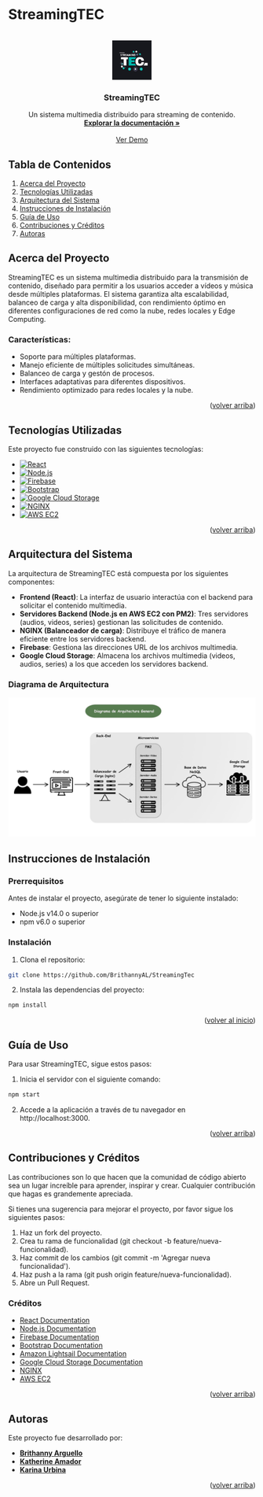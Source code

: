 # StreamingTEC

<a id="readme-top"></a>

<!-- PROJECT HEADER -->
<br />
<div align="center">
  <a href="https://github.com/BrithannyAL/StreamingTec">
    <img src="streaming-tec/src/frontend/images/logo.jpg" alt="Logo" width="80" height="80">
  </a>

  <h3 align="center">StreamingTEC</h3>

  <p align="center">
    Un sistema multimedia distribuido para streaming de contenido.
    <br />
    <a href="https://github.com/your_username/streamingtec"><strong>Explorar la documentación »</strong></a>
    <br />
    <br />
    <a href="https://github.com/your_username/streamingtec">Ver Demo</a>
  </p>
</div>


## Tabla de Contenidos

1. <a href="#about-the-project">Acerca del Proyecto</a>
2. <a href="#built-with">Tecnologías Utilizadas</a>
3. <a href="#system-architecture">Arquitectura del Sistema</a>
4. <a href="#getting-started">Instrucciones de Instalación</a>
5. <a href="#usage">Guía de Uso</a>
6. <a href="#credits">Contribuciones y Créditos</a>
7. <a href="#authors">Autoras</a>


<!-- ABOUT THE PROJECT -->
## Acerca del Proyecto

StreamingTEC es un sistema multimedia distribuido para la transmisión de contenido, diseñado para permitir a los usuarios acceder a vídeos y música desde múltiples plataformas. El sistema garantiza alta escalabilidad, balanceo de carga y alta disponibilidad, con rendimiento óptimo en diferentes configuraciones de red como la nube, redes locales y Edge Computing.

### Características:
* Soporte para múltiples plataformas.
* Manejo eficiente de múltiples solicitudes simultáneas.
* Balanceo de carga y gestón de procesos.
* Interfaces adaptativas para diferentes dispositivos.
* Rendimiento optimizado para redes locales y la nube.

<p align="right">(<a href="#readme-top">volver arriba</a>)</p>


<!-- BUILT WITH -->
## Tecnologías Utilizadas

Este proyecto fue construido con las siguientes tecnologías:

* [![React][React.js]][React-url]
* [![Node.js][Node.js]][Nodejs-url]
* [![Firebase][Firebase]][Firebase-url]
* [![Bootstrap][Bootstrap]][Bootstrap-url]
* [![Google Cloud Storage][GCP]][GCP-url]
* [![NGINX][NGINX]][NGINX-url]
* [![AWS EC2][AWS EC2]][AWS EC2-url]

<p align="right">(<a href="#readme-top">volver arriba</a>)</p>

<!-- SYSTEM ARCHITECTURE -->
## Arquitectura del Sistema

La arquitectura de StreamingTEC está compuesta por los siguientes componentes:

- **Frontend (React)**: La interfaz de usuario interactúa con el backend para solicitar el contenido multimedia.
- **Servidores Backend (Node.js en AWS EC2 con PM2)**: Tres servidores (audios, videos, series) gestionan las solicitudes de contenido.
- **NGINX (Balanceador de carga)**: Distribuye el tráfico de manera eficiente entre los servidores backend.
- **Firebase**: Gestiona las direcciones URL de los archivos multimedia.
- **Google Cloud Storage**: Almacena los archivos multimedia (videos, audios, series) a los que acceden los servidores backend.

### Diagrama de Arquitectura

![Diagrama de Arquitectura General](/streaming-tec/public/arquitectura.jpg)


<!-- GETTING STARTED -->
## Instrucciones de Instalación

### Prerrequisitos

Antes de instalar el proyecto, asegúrate de tener lo siguiente instalado:

* Node.js v14.0 o superior
* npm v6.0 o superior
### Instalación
1. Clona el repositorio:
 ```sh
 git clone https://github.com/BrithannyAL/StreamingTec
 ```
2. Instala las dependencias del proyecto:
 ```sh
 npm install
 ```


<p align="right">(<a href="#readme-top">volver al inicio</a>)</p>

<!-- USAGE -->
## Guía de Uso
Para usar StreamingTEC, sigue estos pasos:

1. Inicia el servidor con el siguiente comando:
 ```sh
 npm start
 ```

2. Accede a la aplicación a través de tu navegador en http://localhost:3000.

<p align="right">(<a href="#readme-top">volver arriba</a>)</p>

<!-- CREDITS -->
## Contribuciones y Créditos
Las contribuciones son lo que hacen que la comunidad de código abierto sea un lugar increíble para aprender, inspirar y crear. Cualquier contribución que hagas es grandemente apreciada.

Si tienes una sugerencia para mejorar el proyecto, por favor sigue los siguientes pasos:

1. Haz un fork del proyecto.
2. Crea tu rama de funcionalidad (git checkout -b feature/nueva-funcionalidad).
3. Haz commit de los cambios (git commit -m 'Agregar nueva funcionalidad').
4. Haz push a la rama (git push origin feature/nueva-funcionalidad).
5. Abre un Pull Request.
   
### Créditos
* [React Documentation](https://reactjs.org/docs/getting-started.html)
* [Node.js Documentation](https://nodejs.org/en/docs/)
* [Firebase Documentation](https://firebase.google.com/docs)
* [Bootstrap Documentation](https://getbootstrap.com/docs/)
* [Amazon Lightsail Documentation](https://aws.amazon.com/documentation/lightsail/)
* [Google Cloud Storage Documentation](https://cloud.google.com/storage/docs)
* [NGINX](https://www.nginx.com/)
* [AWS EC2](https://aws.amazon.com/)
<p align="right">(<a href="#readme-top">volver arriba</a>)</p> 

<!-- AUTHORS -->
## Autoras

Este proyecto fue desarrollado por:

- **[Brithanny Arguello](https://github.com/BrithannyAL)**
- **[Katherine Amador](https://github.com/KatherineDAG)** 
- **[Karina Urbina](https://github.com/KariUA)** 


<p align="right">(<a href="#readme-top">volver arriba</a>)</p>


<!-- MARKDOWN LINKS & IMAGES -->
[React.js]: https://img.shields.io/badge/React-20232A?style=for-the-badge&logo=react&logoColor=61DAFB
[React-url]: https://reactjs.org/
[Node.js]: https://img.shields.io/badge/Node.js-43853D?style=for-the-badge&logo=node.js&logoColor=white
[Nodejs-url]: https://nodejs.org/
[Firebase]: https://img.shields.io/badge/Firebase-FFCA28?style=for-the-badge&logo=firebase&logoColor=white
[Firebase-url]: https://firebase.google.com/
[Bootstrap]: https://img.shields.io/badge/Bootstrap-563D7C?style=for-the-badge&logo=bootstrap&logoColor=white
[Bootstrap-url]: https://getbootstrap.com/
[GCP]: https://img.shields.io/badge/Google%20Cloud%20Storage-4285F4?style=for-the-badge&logo=google-cloud&logoColor=white
[GCP-url]: https://cloud.google.com/storage
[Google Cloud Storage]: https://img.shields.io/badge/Google%20Cloud-4285F4?style=for-the-badge&logo=google-cloud&logoColor=white
[Google Cloud Storage-url]: https://cloud.google.com/
[NGINX]: https://img.shields.io/badge/NGINX-009639?style=for-the-badge&logo=nginx&logoColor=white
[NGINX-url]: https://www.nginx.com/
[AWS EC2]: https://img.shields.io/badge/Amazon%20AWS-232F3E?style=for-the-badge&logo=amazon-aws&logoColor=white
[AWS EC2-url]: https://aws.amazon.com/


